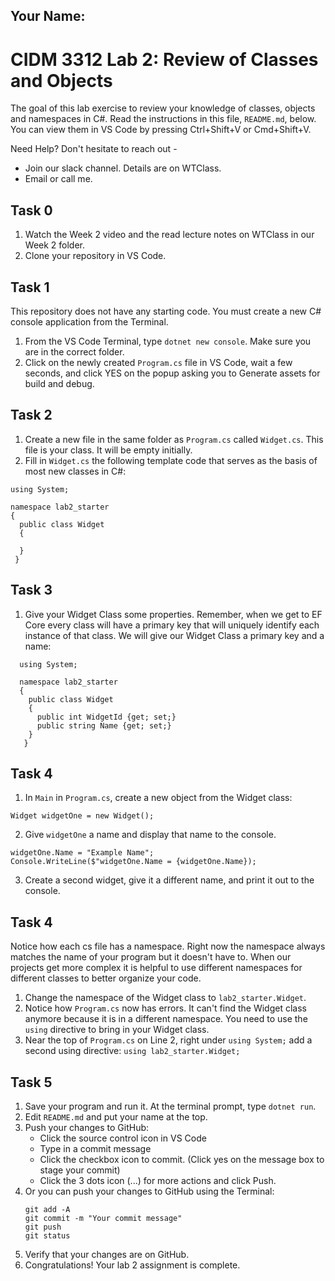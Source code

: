## Your Name:

# CIDM 3312 Lab 2: Review of Classes and Objects

The goal of this lab exercise to review your knowledge of classes, objects and namespaces in C#. Read the instructions in this file, `README.md`, below. You can view them in VS Code by pressing Ctrl+Shift+V or Cmd+Shift+V.

Need Help? Don't hesitate to reach out -

- Join our slack channel. Details are on WTClass.
- Email or call me.

## Task 0
1. Watch the Week 2 video and the read lecture notes on WTClass in our Week 2 folder.
2. Clone your repository in VS Code.

## Task 1
This repository does not have any starting code. You must create a new C# console application from the Terminal.
1. From the VS Code Terminal, type `dotnet new console`. Make sure you are in the correct folder.
2. Click on the newly created `Program.cs` file in VS Code, wait a few seconds, and click YES on the popup asking you to Generate assets for build and debug.

## Task 2
1. Create a new file in the same folder as `Program.cs` called `Widget.cs`. This file is your class. It will be empty initially.
2. Fill in `Widget.cs` the following template code that serves as the basis of most new classes in C#:
  ```
  using System;
  
  namespace lab2_starter
  {
    public class Widget
    {
    
    }
   }
   ```

## Task 3
1. Give your Widget Class some properties. Remember, when we get to EF Core every class will have a primary key that will uniquely identify each instance of that class. We will give our Widget Class a primary key and a name:
```
  using System;
  
  namespace lab2_starter
  {
    public class Widget
    {
      public int WidgetId {get; set;}
      public string Name {get; set;}
    }
   }
   ```

## Task 4
1. In `Main` in `Program.cs`, create a new object from the Widget class:
```
Widget widgetOne = new Widget();
```
2. Give `widgetOne` a name and display that name to the console.
```
widgetOne.Name = "Example Name";
Console.WriteLine($"widgetOne.Name = {widgetOne.Name});
```
3. Create a second widget, give it a different name, and print it out to the console.

## Task 4
Notice how each cs file has a namespace. Right now the namespace always matches the name of your program but it doesn't have to. When our projects get more complex it is helpful to use different namespaces for different classes to better organize your code.
1. Change the namespace of the Widget class to `lab2_starter.Widget`.
2. Notice how `Program.cs` now has errors. It can't find the Widget class anymore because it is in a different namespace. You need to use the `using` directive to bring in your Widget class.
3. Near the top of `Program.cs` on Line 2, right under `using System;` add a second using directive:
`using lab2_starter.Widget;`

## Task 5
1. Save your program and run it. At the terminal prompt, type `dotnet run`.
2. Edit `README.md` and put your name at the top.
3. Push your changes to GitHub:
    - Click the source control icon in VS Code
    - Type in a commit message
    - Click the checkbox icon to commit. (Click yes on the message box to stage your commit)
    - Click the 3 dots icon (...) for more actions and click Push.
4. Or you can push your changes to GitHub using the Terminal:
    ```
    git add -A
    git commit -m "Your commit message"
    git push
    git status
    ```
4. Verify that your changes are on GitHub.
6. Congratulations! Your lab 2 assignment is complete. 



    
    
